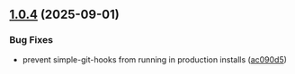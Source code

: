 ## [1.0.4](https://github.com/VectifyAI/pageindex-mcp/compare/v1.0.3...v1.0.4) (2025-09-01)


### Bug Fixes

* prevent simple-git-hooks from running in production installs ([ac090d5](https://github.com/VectifyAI/pageindex-mcp/commit/ac090d5d786b906f7eb1172c1a3bc93b56185677))
